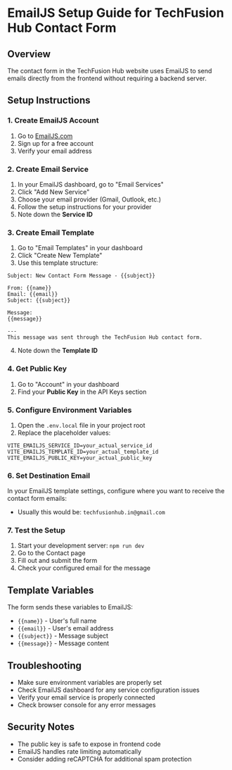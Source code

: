 # EmailJS Setup Guide for TechFusion Hub Contact Form

## Overview

The contact form in the TechFusion Hub website uses EmailJS to send emails directly from the frontend without requiring a backend server.

## Setup Instructions

### 1. Create EmailJS Account

1. Go to [EmailJS.com](https://www.emailjs.com/)
2. Sign up for a free account
3. Verify your email address

### 2. Create Email Service

1. In your EmailJS dashboard, go to "Email Services"
2. Click "Add New Service"
3. Choose your email provider (Gmail, Outlook, etc.)
4. Follow the setup instructions for your provider
5. Note down the **Service ID**

### 3. Create Email Template

1. Go to "Email Templates" in your dashboard
2. Click "Create New Template"
3. Use this template structure:

```
Subject: New Contact Form Message - {{subject}}

From: {{name}}
Email: {{email}}
Subject: {{subject}}

Message:
{{message}}

---
This message was sent through the TechFusion Hub contact form.
```

4. Note down the **Template ID**

### 4. Get Public Key

1. Go to "Account" in your dashboard
2. Find your **Public Key** in the API Keys section

### 5. Configure Environment Variables

1. Open the `.env.local` file in your project root
2. Replace the placeholder values:

```env
VITE_EMAILJS_SERVICE_ID=your_actual_service_id
VITE_EMAILJS_TEMPLATE_ID=your_actual_template_id
VITE_EMAILJS_PUBLIC_KEY=your_actual_public_key
```

### 6. Set Destination Email

In your EmailJS template settings, configure where you want to receive the contact form emails:

- Usually this would be: `techfusionhub.in@gmail.com`

### 7. Test the Setup

1. Start your development server: `npm run dev`
2. Go to the Contact page
3. Fill out and submit the form
4. Check your configured email for the message

## Template Variables

The form sends these variables to EmailJS:

- `{{name}}` - User's full name
- `{{email}}` - User's email address
- `{{subject}}` - Message subject
- `{{message}}` - Message content

## Troubleshooting

- Make sure environment variables are properly set
- Check EmailJS dashboard for any service configuration issues
- Verify your email service is properly connected
- Check browser console for any error messages

## Security Notes

- The public key is safe to expose in frontend code
- EmailJS handles rate limiting automatically
- Consider adding reCAPTCHA for additional spam protection
